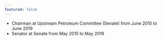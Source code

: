 ```yaml
---
featured: false
---
```

* Chairman at Upstream Petroleum Committee (Senate) from June 2015 to June 2019
* Senator at Senate from May 2015 to May 2019

